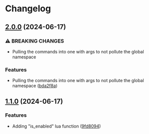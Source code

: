 # Changelog

## [2.0.0](https://github.com/ejrichards/baredot.nvim/compare/v1.1.0...v2.0.0) (2024-06-17)


### ⚠ BREAKING CHANGES

* Pulling the commands into one with args to not pollute the global namespace

### Features

* Pulling the commands into one with args to not pollute the global namespace ([bda2f8a](https://github.com/ejrichards/baredot.nvim/commit/bda2f8a179ef97b2c054ffe989de5938056c47cf))

## [1.1.0](https://github.com/ejrichards/baredot.nvim/compare/v1.0.0...v1.1.0) (2024-06-17)


### Features

* Adding "is_enabled" lua function ([9fd8094](https://github.com/ejrichards/baredot.nvim/commit/9fd80946fe0ad6ab5147238751472e023f4a01c4))
